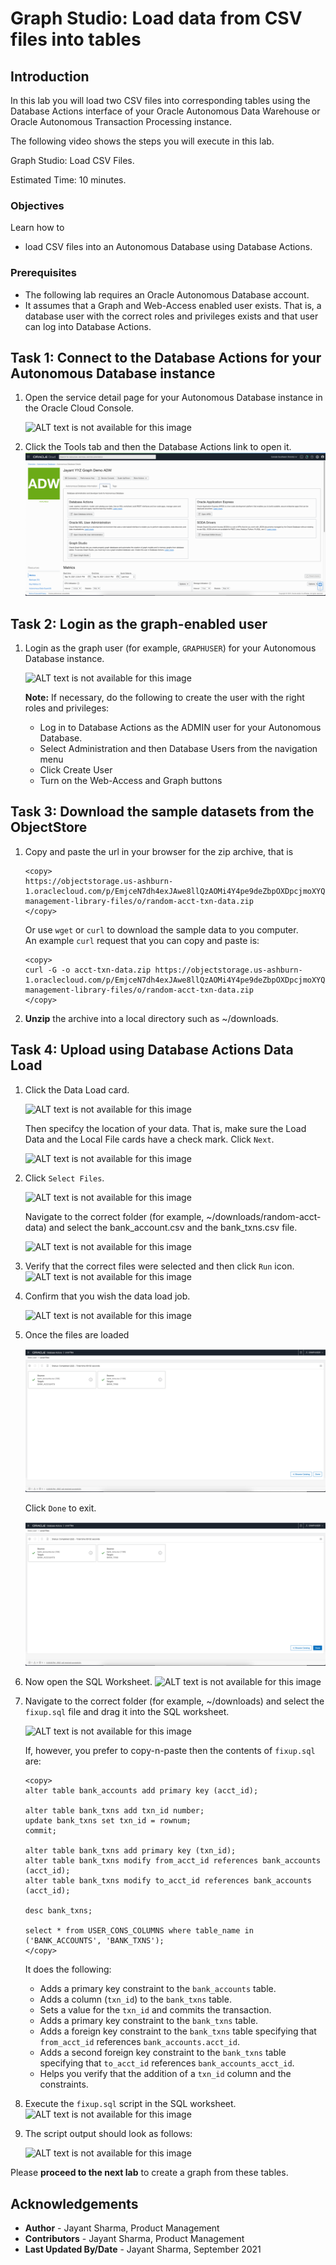 # Graph Studio: Load data from CSV files into tables

## Introduction

In this lab you will load two CSV files into corresponding tables using the Database Actions interface of your 
Oracle Autonomous Data Warehouse  or Oracle Autonomous Transaction Processing instance.

The following video shows the steps you will execute in this lab.

[](youtube:F_3xe18kWoo) Graph Studio: Load CSV Files.


Estimated Time: 10 minutes. 

### Objectives

Learn how to
- load CSV files into an Autonomous Database using Database Actions.


### Prerequisites

- The following lab requires an Oracle Autonomous Database account. 
- It assumes that a Graph and Web-Access enabled user exists. That is, a database user with the correct roles and privileges exists and that user can log into Database Actions.


## Task 1: Connect to the Database Actions for your Autonomous Database instance

1. Open the service detail page for your Autonomous Database instance in the Oracle Cloud Console.  

   ![ALT text is not available for this image](images/../../query-graph/images/adb-details-page.png " ")  

2. Click the Tools tab and then the Database Actions link to open it.
   ![ALT text is not available for this image](images/adb-details-page-yyz.png " ")

## Task 2: Login as the graph-enabled user

1. Login as the graph user (for example, `GRAPHUSER`) for your Autonomous Database instance. 
   
    ![ALT text is not available for this image](./images/db-actions-graphuser-login.png " ")  

    **Note:** If necessary, do the following to create the user with the right roles and privileges:
    - Log in to Database Actions as the ADMIN user for your Autonomous Database.
    - Select Administration and then Database Users from the navigation menu
    - Click Create User
    - Turn on the Web-Access and Graph buttons

## Task 3: Download the sample datasets from the ObjectStore

1. Copy and paste the url in your browser for the zip archive, that is  

    ```
    <copy>
    https://objectstorage.us-ashburn-1.oraclecloud.com/p/EmjceN7dh4exJAwe8llQzAOMi4Y4pe9deZbpOXDpcjmoXYQ98Xu7XVFinPudEQwM/n/c4u04/b/data-management-library-files/o/random-acct-txn-data.zip
    </copy>
    ```

   Or use `wget` or `curl` to download the sample data to you computer.   
   An example `curl` request that you can copy and paste is:
    ```
    <copy>
    curl -G -o acct-txn-data.zip https://objectstorage.us-ashburn-1.oraclecloud.com/p/EmjceN7dh4exJAwe8llQzAOMi4Y4pe9deZbpOXDpcjmoXYQ98Xu7XVFinPudEQwM/n/c4u04/b/data-management-library-files/o/random-acct-txn-data.zip
    </copy>
    ```

2. **Unzip** the archive into a local directory such as ~/downloads.

## Task 4: Upload using Database Actions Data Load

1. Click the Data Load card. 
   
   ![ALT text is not available for this image](images/db-actions-dataload-card.png " ")
   
   Then specifcy the location of your data. That is, make sure the Load Data and the Local File cards have a check mark. Click `Next`.

   ![ALT text is not available for this image](./images/db-actions-dataload-location.png)

2. Click `Select Files`.
   
      ![ALT text is not available for this image](images/db-action-dataload-file-browser.png " ") 

    Navigate to the correct folder (for example, ~/downloads/random-acct-data) and select the bank_account.csv and the bank_txns.csv file.

    ![ALT text is not available for this image](./images/db-actions-dataload-choose-files.png " ")

3. Verify that the correct files were selected and then click `Run` icon.
![ALT text is not available for this image](./images/db-actions-dataload-click-run.png " ")

4. Confirm that you wish the data load job.

   ![ALT text is not available for this image](./images/db-actions-dataload-confirm-run.png " ")

5. Once the files are loaded 
   
   ![ALT text is not available for this image](./images/dbactions-dataload-files-loaded.png " ")  

   Click `Done` to exit.

   ![ALT text is not available for this image](images/dbactions-click-done.png " ")

6. Now open the SQL Worksheet.
   ![ALT text is not available for this image](./images/db-actions-choose-sql-card.png " ")

7. Navigate to the correct folder (for example, ~/downloads) and select the `fixup.sql` file and drag it into the SQL worksheet. 
   
   ![ALT text is not available for this image](./images/db-actions-drag-drop-fixup-sql.png " ")  

   If, however, you prefer to copy-n-paste then the contents of `fixup.sql` are:

   ```
   <copy>
   alter table bank_accounts add primary key (acct_id);
   
   alter table bank_txns add txn_id number;
   update bank_txns set txn_id = rownum;
   commit;
   
   alter table bank_txns add primary key (txn_id);
   alter table bank_txns modify from_acct_id references bank_accounts (acct_id);
   alter table bank_txns modify to_acct_id references bank_accounts (acct_id);

   desc bank_txns;
   
   select * from USER_CONS_COLUMNS where table_name in ('BANK_ACCOUNTS', 'BANK_TXNS');
   </copy>
   
   ```

   It does the following:
   - Adds a primary key constraint to the `bank_accounts` table.
   - Adds a column (`txn_id`) to the `bank_txns` table.
   - Sets a value for the `txn_id` and commits the transaction.
   - Adds a primary key constraint to the `bank_txns` table.
   - Adds a foreign key constraint to the `bank_txns` table specifying that `from_acct_id` references `bank_accounts.acct_id`.
   - Adds a second foreign key constraint to the `bank_txns` table specifying that `to_acct_id` references `bank_accounts_acct_id`.  
   - Helps you verify that the addition of a `txn_id` column and the constraints.


8. Execute the `fixup.sql` script in the SQL worksheet.  
   ![ALT text is not available for this image](./images/db-actions-sql-execute-fixup.png " ")  
   
9. The script output should look as follows:
   
   ![ALT text is not available for this image](./images/db-actions-sql-script-output.png " ")
  

Please **proceed to the next lab** to create a graph from these tables.

## Acknowledgements
* **Author** - Jayant Sharma, Product Management
* **Contributors** -  Jayant Sharma, Product Management
* **Last Updated By/Date** - Jayant Sharma, September 2021

  
